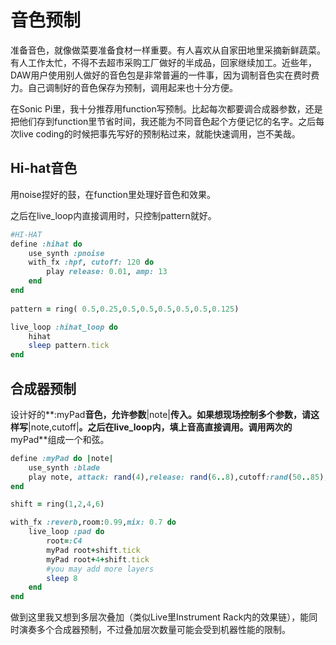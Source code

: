 # 音色预制

准备音色，就像做菜要准备食材一样重要。有人喜欢从自家田地里采摘新鲜蔬菜。有人工作太忙，不得不去超市采购工厂做好的半成品，回家继续加工。近些年，DAW用户使用别人做好的音色包是非常普遍的一件事，因为调制音色实在费时费力。自己调制好的音色保存为预制，调用起来也十分方便。

在Sonic Pi里，我十分推荐用function写预制。比起每次都要调合成器参数，还是把他们存到function里节省时间，我还能为不同音色起个方便记忆的名字。之后每次live coding的时候把事先写好的预制粘过来，就能快速调用，岂不美哉。

## Hi-hat音色

用noise捏好的鼓，在function里处理好音色和效果。

之后在live_loop内直接调用时，只控制pattern就好。

```ruby
#HI-HAT
define :hihat do
	use_synth :pnoise
	with_fx :hpf, cutoff: 120 do
		play release: 0.01, amp: 13
	end
end
	
pattern = ring( 0.5,0.25,0.5,0.5,0.5,0.5,0.5,0.125)

live_loop :hihat_loop do
    hihat
    sleep pattern.tick
end
```

## 合成器预制

设计好的**:myPad**音色，允许参数**|note|**传入。如果想现场控制多个参数，请这样写**|note,cutoff|**。之后在live_loop内，填上音高直接调用。调用两次的**myPad**组成一个和弦。

```ruby
define :myPad do |note|
    use_synth :blade
    play note, attack: rand(4),release: rand(6..8),cutoff:rand(50..85),vibrato_rate: rand(0.01..2), amp:0.55
end

shift = ring(1,2,4,6)

with_fx :reverb,room:0.99,mix: 0.7 do
    live_loop :pad do
        root=:C4
        myPad root+shift.tick
        myPad root+4+shift.tick
        #you may add more layers
        sleep 8
    end
end
```

做到这里我又想到多层次叠加（类似Live里Instrument Rack内的效果链），能同时演奏多个合成器预制，不过叠加层次数量可能会受到机器性能的限制。
